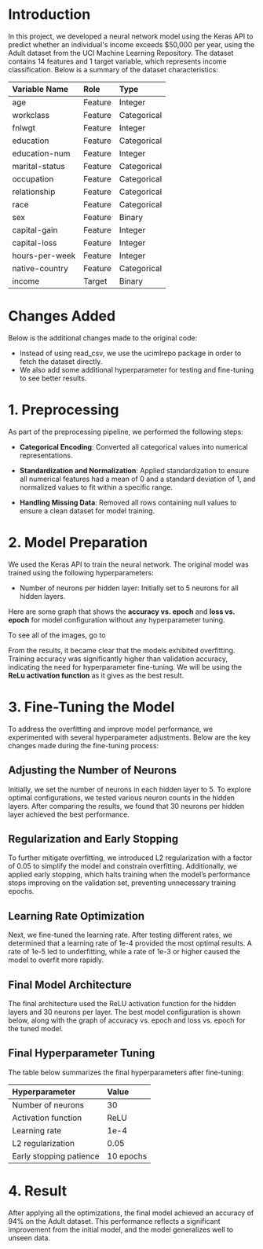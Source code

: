 # Introduction

In this project, we developed a neural network model using the Keras API to predict whether an individual's income exceeds $50,000 per year, using the Adult dataset from the UCI Machine Learning Repository. The dataset contains 14 features and 1 target variable, which represents income classification. Below is a summary of the dataset characteristics:

| Variable Name    | Role    | Type         |
| :--------------- | :------ | :----------- |
| age              | Feature | Integer      |
| workclass        | Feature | Categorical  |
| fnlwgt           | Feature | Integer      |
| education        | Feature | Categorical  |
| education-num    | Feature | Integer      |
| marital-status   | Feature | Categorical  |
| occupation       | Feature | Categorical  |
| relationship     | Feature | Categorical  |
| race             | Feature | Categorical  |
| sex              | Feature | Binary       |
| capital-gain     | Feature | Integer      |
| capital-loss     | Feature | Integer      |
| hours-per-week   | Feature | Integer      |
| native-country   | Feature | Categorical  |
| income           | Target  | Binary       |

# Changes Added

Below is the additional changes made to the original code:
- Instead of using read_csv, we use the ucimlrepo package in order to fetch the dataset directly.
- We also add some additional hyperparameter for testing and fine-tuning to see better results.

# 1. Preprocessing

As part of the preprocessing pipeline, we performed the following steps:

- **Categorical Encoding**: Converted all categorical values into numerical representations.

- **Standardization and Normalization**: Applied standardization to ensure all numerical features had a mean of 0 and a standard deviation of 1, and normalized values to fit within a specific range.

- **Handling Missing Data**: Removed all rows containing null values to ensure a clean dataset for model training.

# 2. Model Preparation

We used the Keras API to train the neural network. The original model was trained using the following hyperparameters:

- Number of neurons per hidden layer: Initially set to 5 neurons for all hidden layers.

Here are some graph that shows the **accuracy vs. epoch** and **loss vs. epoch** for model configuration without any hyperparameter tuning.

To see all of the images, go to
<!-- insert link here -->

From the results, it became clear that the models exhibited overfitting. Training accuracy was significantly higher than validation accuracy, indicating the need for hyperparameter fine-tuning. We will be using the **ReLu activation function** as it gives as the best result.

# 3. Fine-Tuning the Model

To address the overfitting and improve model performance, we experimented with several hyperparameter adjustments. Below are the key changes made during the fine-tuning process:

## Adjusting the Number of Neurons
Initially, we set the number of neurons in each hidden layer to 5. To explore optimal configurations, we tested various neuron counts in the hidden layers. After comparing the results, we found that 30 neurons per hidden layer achieved the best performance.

<!-- insert image of all neuron training -->

## Regularization and Early Stopping
To further mitigate overfitting, we introduced L2 regularization with a factor of 0.05 to simplify the model and constrain overfitting. Additionally, we applied early stopping, which halts training when the model’s performance stops improving on the validation set, preventing unnecessary training epochs.

## Learning Rate Optimization
Next, we fine-tuned the learning rate. After testing different rates, we determined that a learning rate of 1e-4 provided the most optimal results. A rate of 1e-5 led to underfitting, while a rate of 1e-3 or higher caused the model to overfit more rapidly.

## Final Model Architecture
The final architecture used the ReLU activation function for the hidden layers and 30 neurons per layer. The best model configuration is shown below, along with the graph of accuracy vs. epoch and loss vs. epoch for the tuned model.

<!-- insert image of optimal architecture and graph of accuracy vs epoch here -->

## Final Hyperparameter Tuning
The table below summarizes the final hyperparameters after fine-tuning:

| Hyperparameter            | Value       |
| :------------------------ | :---------- |
| Number of neurons          | 30          |
| Activation function        | ReLU        |
| Learning rate              | 1e-4        |
| L2 regularization          | 0.05        |
| Early stopping patience    | 10 epochs   |


# 4. Result

After applying all the optimizations, the final model achieved an accuracy of 94% on the Adult dataset. This performance reflects a significant improvement from the initial model, and the model generalizes well to unseen data.